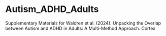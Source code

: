 # Autism_ADHD_Adults
Supplementary Materials for Waldren et al. (2024). Unpacking the Overlap between Autism and ADHD in Adults: A Multi-Method Approach. Cortex
